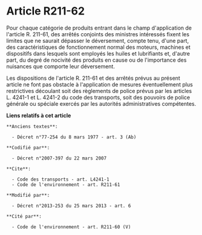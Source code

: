 # Article R211-62

Pour chaque catégorie de produits entrant dans le champ d'application de l'article R. 211-61, des arrêtés conjoints des
ministres intéressés fixent les limites que ne saurait dépasser le déversement, compte tenu, d'une part, des caractéristiques
de fonctionnement normal des moteurs, machines et dispositifs dans lesquels sont employés les huiles et lubrifiants et,
d'autre part, du degré de nocivité des produits en cause ou de l'importance des nuisances que comporte leur déversement. 

Les dispositions de l'article R. 211-61 et des arrêtés prévus au présent article ne font pas obstacle à l'application de
mesures éventuellement plus restrictives découlant soit des règlements de police prévus par les articles L. 4241-1 et L.
4241-2 du code des transports, soit des pouvoirs de police générale ou spéciale exercés par les autorités administratives
compétentes.

**Liens relatifs à cet article**

	**Anciens textes**:

	  - Décret n°77-254 du 8 mars 1977 - art. 3 (Ab)

	**Codifié par**:

	  - Décret n°2007-397 du 22 mars 2007

	**Cite**:

	  - Code des transports - art. L4241-1
	  - Code de l'environnement - art. R211-61

	**Modifié par**:

	  - Décret n°2013-253 du 25 mars 2013 - art. 6

	**Cité par**:

	  - Code de l'environnement - art. R211-60 (V)
